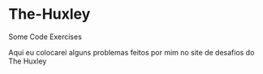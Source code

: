 # The-Huxley
Some Code Exercises 

Aqui eu colocarei alguns problemas feitos por mim no site de desafios do The Huxley
